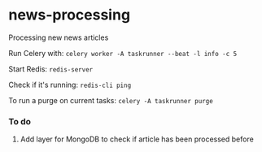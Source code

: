 # news-processing

Processing new news articles

Run Celery with: `celery worker -A taskrunner --beat -l info -c 5`

Start Redis: `redis-server`

Check if it's running: `redis-cli ping`

To run a purge on current tasks: `celery -A taskrunner purge`

### To do

1. Add layer for MongoDB to check if article has been processed before
